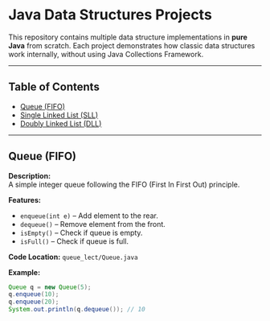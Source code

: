 # Java Data Structures Projects

This repository contains multiple data structure implementations in **pure Java** from scratch. Each project demonstrates how classic data structures work internally, without using Java Collections Framework.

---

## Table of Contents

- [Queue (FIFO)](#queue-fifo)
- [Single Linked List (SLL)](#single-linked-list-sll)
- [Doubly Linked List (DLL)](#doubly-linked-list-dll)

---

## Queue (FIFO)

**Description:**  
A simple integer queue following the FIFO (First In First Out) principle.

**Features:**  
- `enqueue(int e)` – Add element to the rear.  
- `dequeue()` – Remove element from the front.  
- `isEmpty()` – Check if queue is empty.  
- `isFull()` – Check if queue is full.

**Code Location:** `queue_lect/Queue.java`

**Example:**
```java
Queue q = new Queue(5);
q.enqueue(10);
q.enqueue(20);
System.out.println(q.dequeue()); // 10
